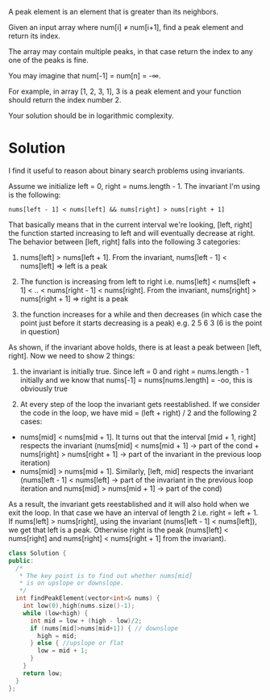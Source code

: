A peak element is an element that is greater than its neighbors.

Given an input array where num[i] ≠ num[i+1], find a peak element and return its index.

The array may contain multiple peaks, in that case return the index to any one of the peaks is fine.

You may imagine that num[-1] = num[n] = -∞.

For example, in array [1, 2, 3, 1], 3 is a peak element and your function should return the index number 2.

Your solution should be in logarithmic complexity.
  
# Solution
  
I find it useful to reason about binary search problems using invariants.

Assume we initialize left = 0, right = nums.length - 1. The invariant I'm using is the following:

``` nums[left - 1] < nums[left] && nums[right] > nums[right + 1] ```

That basically means that in the current interval we're looking, [left, right] the function started increasing to left and will eventually decrease at right. The behavior between [left, right] falls into the following 3 categories:

1. nums[left] > nums[left + 1]. From the invariant, nums[left - 1] < nums[left] => left is a peak

2. The function is increasing from left to right i.e. nums[left] < nums[left + 1] < .. < nums[right - 1] < nums[right]. From the invariant, nums[right] > nums[right + 1] => right is a peak

3. the function increases for a while and then decreases (in which case the point just before it starts decreasing is a peak) e.g. 2 5 6 3 (6 is the point in question)
  
As shown, if the invariant above holds, there is at least a peak between [left, right]. Now we need to show 2 things:

1. the invariant is initially true. Since left = 0 and right = nums.length - 1 initially and we know that nums[-1] = nums[nums.length] = -oo, this is obviously true

2. At every step of the loop the invariant gets reestablished. If we consider the code in the loop, we have mid = (left + right) / 2 and the following 2 cases:
  * nums[mid] < nums[mid + 1]. It turns out that the interval [mid + 1, right] respects the invariant (nums[mid] < nums[mid + 1] -> part of the cond + nums[right] > nums[right + 1] -> part of the invariant in the previous loop iteration)
  * nums[mid] > nums[mid + 1]. Similarly, [left, mid] respects the invariant (nums[left - 1] < nums[left] -> part of the invariant in the previous loop iteration and nums[mid] > nums[mid + 1] -> part of the cond)  

As a result, the invariant gets reestablished and it will also hold when we exit the loop. In that case we have an interval of length 2 i.e. right = left + 1. If nums[left] > nums[right], using the invariant (nums[left - 1] < nums[left]), we get that left is a peak. Otherwise right is the peak (nums[left] < nums[right] and nums[right] < nums[right + 1] from the invariant).

```cpp
class Solution {
public:
  /*
   * The key point is to find out whether nums[mid]
   * is on upslope or downslope.
   */
  int findPeakElement(vector<int>& nums) {
    int low(0),high(nums.size()-1);
    while (low<high) {
      int mid = low + (high - low)/2;
      if (nums[mid]>nums[mid+1]) { // downslope
        high = mid;
      } else { //upslope or flat
        low = mid + 1;
      }
    }
    return low;
  }
};
```
